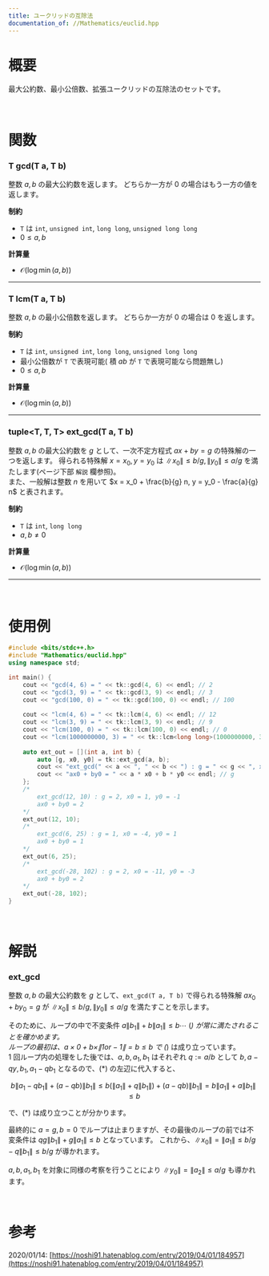 ```yaml
---
title: ユークリッドの互除法
documentation_of: //Mathematics/euclid.hpp
---
```


# 概要

最大公約数、最小公倍数、拡張ユークリッドの互除法のセットです。  

<br>

# 関数

### T gcd(T a, T b)

整数 $a, b$ の最大公約数を返します。
どちらか一方が $0$ の場合はもう一方の値を返します。  

**制約**

- `T` は `int`, `unsigned int`, `long long`, `unsigned long long`
- $0 \leq a, b$

**計算量**

- $\mathcal{O}(\log{\min(a, b)})$

---

### T lcm(T a, T b)

整数 $a, b$ の最小公倍数を返します。
どちらか一方が $0$ の場合は $0$ を返します。  

**制約**

- `T` は `int`, `unsigned int`, `long long`, `unsigned long long`
- 最小公倍数が `T` で表現可能( 積 $ab$ が `T` で表現可能なら問題無し)
- $0 \leq a, b$

**計算量**

- $\mathcal{O}(\log{\min(a, b)})$

---

### tuple&lt;T, T, T&gt; ext_gcd(T a, T b)

整数 $a, b$ の最大公約数を $g$ として、一次不定方程式 $ax + by = g$ の特殊解の一つを返します。
得られる特殊解 $x = x_0, y = y_0$ は $\|x_0\| \leq b / g, \|y_0\| \leq a / g$ を満たします(ページ下部 `解説` 欄参照)。  
また、一般解は整数 $n$ を用いて $x = x_0 + \frac{b}{g} n, y = y_0 - \frac{a}{g} n$ と表されます。

**制約**

- `T` は `int`, `long long`
- $a, b \neq 0$

**計算量**

- $\mathcal{O}(\log{\min(a, b)})$

---

<br>

# 使用例

```cpp
#include <bits/stdc++.h>
#include "Mathematics/euclid.hpp"
using namespace std;

int main() {
	cout << "gcd(4, 6) = " << tk::gcd(4, 6) << endl; // 2
	cout << "gcd(3, 9) = " << tk::gcd(3, 9) << endl; // 3
	cout << "gcd(100, 0) = " << tk::gcd(100, 0) << endl; // 100
	
	cout << "lcm(4, 6) = " << tk::lcm(4, 6) << endl; // 12
	cout << "lcm(3, 9) = " << tk::lcm(3, 9) << endl; // 9
	cout << "lcm(100, 0) = " << tk::lcm(100, 0) << endl; // 0
	cout << "lcm(1000000000, 3) = " << tk::lcm<long long>(1000000000, 3) << endl; // 3000000000
	
	auto ext_out = [](int a, int b) {
		auto [g, x0, y0] = tk::ext_gcd(a, b);
		cout << "ext_gcd(" << a << ", " << b << ") : g = " << g << ", x0 = " << x0 << ", y0 = " << y0 << endl;
		cout << "ax0 + by0 = " << a * x0 + b * y0 << endl; // g
	};
	/*
		ext_gcd(12, 10) : g = 2, x0 = 1, y0 = -1
		ax0 + by0 = 2
	*/
	ext_out(12, 10);
	/*
		ext_gcd(6, 25) : g = 1, x0 = -4, y0 = 1
		ax0 + by0 = 1
	*/
	ext_out(6, 25);
	/*
		ext_gcd(-28, 102) : g = 2, x0 = -11, y0 = -3
		ax0 + by0 = 2
	*/
	ext_out(-28, 102);
}
```

<br>

# 解説

### ext_gcd

整数 $a, b$ の最大公約数を $g$ として、`ext_gcd(T a, T b)` で得られる特殊解 $a x_0 + b y_0 = g$ が $\|x_0\| \leq b / g, \|y_0\| \leq a / g$ を満たすことを示します。  

そのために、ループの中で不変条件 $a \|b_1\| + b \|a_1\| \leq b \cdots$ (*) が常に満たされることを確かめます。  
ループの最初は、$a \times 0 + b \times \|1 or -1\| = b \leq b$ で (*) は成り立っています。  
$1$ 回ループ内の処理をした後では、$a, b, a_1, b_1$ はそれぞれ $q := a / b$ として $b, a - qy, b_1, a_1 - q b_1$ となるので、(*) の左辺に代入すると、

$$b\|a_1 - qb_1\| + (a - qb)\|b_1\| \leq b(\|a_1\| + q\|b_1\|) + (a - qb)\|b_1\| = b\|a_1\| + a\|b_1\| \leq b$$

で、$(*)$ は成り立つことが分かります。  

最終的に $a = g, b = 0$ でループは止まりますが、その最後のループの前では不変条件は $qg\|b_1\| + g\|a_1\| \leq b$ となっています。
これから、$\|x_0\| = \|a_1\| \leq b/g - q\|b_1\| \leq b/g$ が導かれます。  

$a, b, a_1, b_1$ を対象に同様の考察を行うことにより $\|y_0\| = \|a_2\| \leq a/g$ も導かれます。  

<br>

# 参考

2020/01/14: [https://noshi91.hatenablog.com/entry/2019/04/01/184957](https://noshi91.hatenablog.com/entry/2019/04/01/184957)  

<br>
